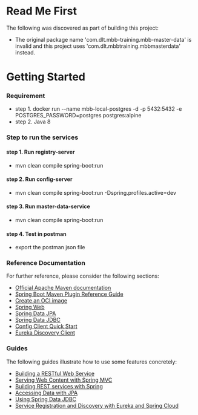 # Read Me First
The following was discovered as part of building this project:

* The original package name 'com.dlt.mbb-training.mbb-master-data' is invalid and this project uses 'com.dlt.mbbtraining.mbbmasterdata' instead.

# Getting Started

### Requirement
* step 1. docker run --name mbb-local-postgres -d -p 5432:5432 -e POSTGRES_PASSWORD=postgres postgres:alpine
* step 2. Java 8

### Step to run the services
#### step 1. Run registry-server
* mvn clean compile spring-boot:run

#### step 2. Run config-server
* mvn clean compile spring-boot:run -Dspring.profiles.active=dev

#### step 3. Run master-data-service
* mvn clean compile spring-boot:run

#### step 4. Test in postman
* export the postman json file



### Reference Documentation
For further reference, please consider the following sections:

* [Official Apache Maven documentation](https://maven.apache.org/guides/index.html)
* [Spring Boot Maven Plugin Reference Guide](https://docs.spring.io/spring-boot/docs/2.7.2/maven-plugin/reference/html/)
* [Create an OCI image](https://docs.spring.io/spring-boot/docs/2.7.2/maven-plugin/reference/html/#build-image)
* [Spring Web](https://docs.spring.io/spring-boot/docs/2.7.2/reference/htmlsingle/#web)
* [Spring Data JPA](https://docs.spring.io/spring-boot/docs/2.7.2/reference/htmlsingle/#data.sql.jpa-and-spring-data)
* [Spring Data JDBC](https://docs.spring.io/spring-boot/docs/2.7.2/reference/htmlsingle/#data.sql.jdbc)
* [Config Client Quick Start](https://docs.spring.io/spring-cloud-config/docs/current/reference/html/#_client_side_usage)
* [Eureka Discovery Client](https://docs.spring.io/spring-cloud-netflix/docs/current/reference/html/#service-discovery-eureka-clients)

### Guides
The following guides illustrate how to use some features concretely:

* [Building a RESTful Web Service](https://spring.io/guides/gs/rest-service/)
* [Serving Web Content with Spring MVC](https://spring.io/guides/gs/serving-web-content/)
* [Building REST services with Spring](https://spring.io/guides/tutorials/rest/)
* [Accessing Data with JPA](https://spring.io/guides/gs/accessing-data-jpa/)
* [Using Spring Data JDBC](https://github.com/spring-projects/spring-data-examples/tree/master/jdbc/basics)
* [Service Registration and Discovery with Eureka and Spring Cloud](https://spring.io/guides/gs/service-registration-and-discovery/)

